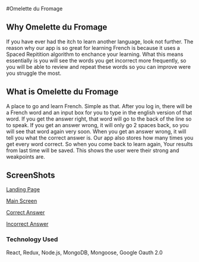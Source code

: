 #Omelette du Fromage
## Why Omelette du Fromage
If you have ever had the itch to learn another language, look not further. The reason why our app is so great for learning French is because it uses a Spaced Repitition algorithm to enchance your learning. What this means essentially is you will see the words you get incorrect more frequently, so you will be able to review and repeat these words so you can improve were you struggle the most.

## What is Omelette du Fromage
A place to go and learn French. Simple as that. After you log in, there will be a French word and an input box for you to type in the english version of that word. If you get the answer right, that word will go to the back of the line so to speak. If you get an answer wrong, it will only go 2 spaces back, so you will see that word again very soon. When you get an answer wrong, it will tell you what the correct answer is. Our app also stores how many times you get every word correct. So when you come back to learn again, Your results from last time will be saved. This shows the user were their strong and weakpoints are. 

## ScreenShots
[Landing Page](https://gyazo.com/d8b5b761973eb36d0b3ffb1227102b46)

[Main Screen](https://gyazo.com/145be345b823d64c87238ac3895095c6)

[Correct Answer](https://gyazo.com/bc7d88a9315ebe39f5f0c75541f1a569)

[Incorrect Answer](https://gyazo.com/ef76680f88e1376f845a1bfa43289eaf)

### Technology Used
React, Redux, Node.js, MongoDB, Mongoose, Google Oauth 2.0




